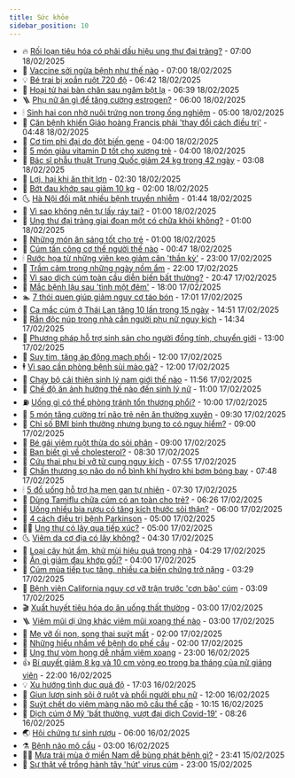 ```yaml
---
title: Sức khỏe
sidebar_position: 10
---
```


<!-- vnexpress-suc-khoe:START -->
- 🔥 [Rối loạn tiêu hóa có phải dấu hiệu ung thư đại tràng?](https://vnexpress.net/roi-loan-tieu-hoa-co-phai-dau-hieu-ung-thu-dai-trang-4850965.html) - 07:00 18/02/2025
- 🥰 [Vaccine sởi ngừa bệnh như thế nào](https://vnexpress.net/vaccine-soi-ngua-benh-nhu-the-nao-4850957.html) - 07:00 18/02/2025
- 💡 [Bé trai bị xoắn ruột 720 độ](https://vnexpress.net/be-trai-bi-xoan-ruot-720-do-4850712.html) - 06:42 18/02/2025
- 🤗 [Hoại tử hai bàn chân sau ngâm bột lạ](https://vnexpress.net/hoai-tu-hai-ban-chan-sau-ngam-bot-la-4850792.html) - 06:39 18/02/2025
- 🪜 [Phụ nữ ăn gì để tăng cường estrogen?](https://vnexpress.net/phu-nu-an-gi-de-tang-cuong-estrogen-4850915.html) - 06:00 18/02/2025
- 🕯 [Sinh hai con nhờ nuôi trứng non trong ống nghiệm](https://vnexpress.net/sinh-hai-con-nho-nuoi-trung-non-trong-ong-nghiem-4850846.html) - 05:00 18/02/2025
- 🤭 [Căn bệnh khiến Giáo hoàng Francis phải &#39;thay đổi cách điều trị&#39;](https://vnexpress.net/can-benh-khien-giao-hoang-francis-phai-thay-doi-cach-dieu-tri-4850878.html) - 04:48 18/02/2025
- 👀 [Cơ tim phì đại do đột biến gene](https://vnexpress.net/co-tim-phi-dai-do-dot-bien-gene-4850790.html) - 04:00 18/02/2025
- 🌋 [5 món giàu vitamin D tốt cho xương trẻ](https://vnexpress.net/5-mon-giau-vitamin-d-tot-cho-xuong-tre-4850780.html) - 04:00 18/02/2025
- 🫶 [Bác sĩ phẫu thuật Trung Quốc giảm 24 kg trong 42 ngày](https://vnexpress.net/bac-si-phau-thuat-trung-quoc-giam-24-kg-trong-42-ngay-4850808.html) - 03:08 18/02/2025
- 🦆 [Lợi, hại khi ăn thịt lợn](https://vnexpress.net/loi-hai-khi-an-thit-lon-4850422.html) - 02:30 18/02/2025
- 🚀 [Bớt đau khớp sau giảm 10 kg](https://vnexpress.net/bot-dau-khop-sau-giam-10-kg-4850755.html) - 02:00 18/02/2025
- 🌜 [Hà Nội đối mặt nhiều bệnh truyền nhiễm](https://vnexpress.net/ha-noi-doi-mat-nhieu-benh-truyen-nhiem-4850703.html) - 01:44 18/02/2025
- 🧰 [Vì sao không nên tự lấy ráy tai?](https://vnexpress.net/vi-sao-khong-nen-tu-lay-ray-tai-4850734.html) - 01:00 18/02/2025
- 💫 [Ung thư đại tràng giai đoạn một có chữa khỏi không?](https://vnexpress.net/ung-thu-dai-trang-giai-doan-mot-co-chua-khoi-khong-4850733.html) - 01:00 18/02/2025
- 🌝 [Những món ăn sáng tốt cho trẻ](https://vnexpress.net/nhung-mon-an-sang-tot-cho-tre-4850574.html) - 01:00 18/02/2025
- 🗽 [Cúm tấn công cơ thể người thế nào](https://vnexpress.net/cum-tan-cong-co-the-nguoi-the-nao-4850501.html) - 00:47 18/02/2025
- 🕯 [Rước họa từ những viên kẹo giảm cân &#39;thần kỳ&#39;](https://vnexpress.net/ruoc-hoa-tu-nhung-vien-keo-giam-can-than-ky-4848954.html) - 23:00 17/02/2025
- 🦅 [Trầm cảm trong những ngày nồm ẩm](https://vnexpress.net/tram-cam-trong-nhung-ngay-nom-am-4850325.html) - 22:00 17/02/2025
- 🦆 [Vì sao dịch cúm toàn cầu diễn biến bất thường?](https://vnexpress.net/vi-sao-dich-cum-toan-cau-dien-bien-bat-thuong-4850589.html) - 20:47 17/02/2025
- 🎊 [Mắc bệnh lậu sau &#39;tình một đêm&#39;](https://vnexpress.net/mac-benh-lau-sau-tinh-mot-dem-4850445.html) - 18:00 17/02/2025
- 🏊 [7 thói quen giúp giảm nguy cơ táo bón](https://vnexpress.net/7-thoi-quen-giup-giam-nguy-co-tao-bon-4799147.html) - 17:01 17/02/2025
- 📝 [Ca mắc cúm ở Thái Lan tăng 10 lần trong 15 ngày](https://vnexpress.net/ca-mac-cum-o-thai-lan-tang-10-lan-trong-15-ngay-4850693.html) - 14:51 17/02/2025
- 💯 [Rắn độc núp trong nhà cắn người phụ nữ nguy kịch](https://vnexpress.net/ran-doc-nup-trong-nha-can-nguoi-phu-nu-nguy-kich-4850691.html) - 14:34 17/02/2025
- 🌊 [Phương pháp hỗ trợ sinh sản cho người đồng tính, chuyển giới](https://vnexpress.net/phuong-phap-ho-tro-sinh-san-cho-nguoi-dong-tinh-chuyen-gioi-4850622.html) - 13:00 17/02/2025
- 🚀 [Suy tim, tăng áp động mạch phổi](https://vnexpress.net/suy-tim-tang-ap-dong-mach-phoi-4850627.html) - 12:00 17/02/2025
- 🕴 [Vì sao cần phòng bệnh sùi mào gà?](https://vnexpress.net/vi-sao-can-phong-benh-sui-mao-ga-4850276.html) - 12:00 17/02/2025
- 🗽 [Chạy bộ cải thiện sinh lý nam giới thế nào](https://vnexpress.net/chay-bo-cai-thien-sinh-ly-nam-gioi-the-nao-4849919.html) - 11:56 17/02/2025
- 🎡 [Chế độ ăn ảnh hưởng thế nào đến sinh lý nữ](https://vnexpress.net/che-do-an-anh-huong-the-nao-den-sinh-ly-nu-4850525.html) - 11:00 17/02/2025
- ⛽️ [Uống gì có thể phòng tránh tổn thương phổi?](https://vnexpress.net/uong-gi-co-the-phong-tranh-ton-thuong-phoi-4850564.html) - 10:00 17/02/2025
- 🦆 [5 món tăng cường trí não trẻ nên ăn thường xuyên](https://vnexpress.net/5-mon-tang-cuong-tri-nao-tre-nen-an-thuong-xuyen-4850340.html) - 09:30 17/02/2025
- 🤩 [Chỉ số BMI bình thường nhưng bụng to có nguy hiểm?](https://vnexpress.net/chi-so-bmi-binh-thuong-nhung-bung-to-co-nguy-hiem-4850528.html) - 09:00 17/02/2025
- 🦒 [Bé gái viêm ruột thừa do sỏi phân](https://vnexpress.net/be-gai-viem-ruot-thua-do-soi-phan-4850472.html) - 09:00 17/02/2025
- 💫 [Bạn biết gì về cholesterol?](https://vnexpress.net/ban-biet-gi-ve-cholesterol-4850549.html) - 08:30 17/02/2025
- 🐘 [Cứu thai phụ bị vỡ tử cung nguy kịch](https://vnexpress.net/cuu-thai-phu-bi-vo-tu-cung-nguy-kich-4850530.html) - 07:55 17/02/2025
- 🚀 [Chấn thương sọ não do nổ bình khí hydro khi bơm bóng bay](https://vnexpress.net/chan-thuong-so-nao-do-no-binh-khi-hydro-khi-bom-bong-bay-4850502.html) - 07:48 17/02/2025
- 🕯 [5 đồ uống hỗ trợ hạ men gan tự nhiên](https://vnexpress.net/5-do-uong-ho-tro-ha-men-gan-tu-nhien-4850419.html) - 07:30 17/02/2025
- 🦏 [Dùng Tamiflu chữa cúm có an toàn cho trẻ?](https://vnexpress.net/dung-tamiflu-chua-cum-co-an-toan-cho-tre-4850380.html) - 06:26 17/02/2025
- 🦄 [Uống nhiều bia rượu có tăng kích thước sỏi thận?](https://vnexpress.net/uong-nhieu-bia-ruou-co-tang-kich-thuoc-soi-than-4850428.html) - 06:00 17/02/2025
- 🦒 [4 cách điều trị bệnh Parkinson](https://vnexpress.net/4-cach-dieu-tri-benh-parkinson-4850415.html) - 05:00 17/02/2025
- 👨‍🏫 [Ung thư có lây qua tiếp xúc?](https://vnexpress.net/ung-thu-co-lay-qua-tiep-xuc-4850404.html) - 05:00 17/02/2025
- 🌜 [Viêm da cơ địa có lây không?](https://vnexpress.net/viem-da-co-dia-co-lay-khong-4850424.html) - 04:30 17/02/2025
- 🚀 [Loại cây hút ẩm, khử mùi hiệu quả trong nhà](https://vnexpress.net/loai-cay-hut-am-khu-mui-hieu-qua-trong-nha-4850284.html) - 04:29 17/02/2025
- 💃 [Ăn gì giảm đau khớp gối?](https://vnexpress.net/an-gi-giam-dau-khop-goi-4849994.html) - 04:00 17/02/2025
- 💯 [Cúm mùa tiếp tục tăng, nhiều ca biến chứng trở nặng](https://vnexpress.net/cum-mua-tiep-tuc-tang-nhieu-ca-bien-chung-tro-nang-4850333.html) - 03:29 17/02/2025
- 🤔 [Bệnh viện California nguy cơ vỡ trận trước &#39;cơn bão&#39; cúm](https://vnexpress.net/benh-vien-california-nguy-co-vo-tran-truoc-con-bao-cum-4850339.html) - 03:09 17/02/2025
- 🎬 [Xuất huyết tiêu hóa do ăn uống thất thường](https://vnexpress.net/xuat-huyet-tieu-hoa-do-an-uong-that-thuong-4850323.html) - 03:00 17/02/2025
- 🪜 [Viêm mũi dị ứng khác viêm mũi xoang thế nào](https://vnexpress.net/viem-mui-di-ung-khac-viem-mui-xoang-the-nao-4850296.html) - 03:00 17/02/2025
- 🦣 [Mẹ vỡ ối non, song thai suýt mất](https://vnexpress.net/me-vo-oi-non-song-thai-suyt-mat-4850263.html) - 02:00 17/02/2025
- 🧐 [Những hiểu nhầm về bệnh do phế cầu](https://vnexpress.net/nhung-hieu-nham-ve-benh-do-phe-cau-4850133.html) - 02:00 17/02/2025
- 🤡 [Ung thư vòm họng dễ nhầm viêm xoang](https://vnexpress.net/ung-thu-vom-hong-de-nham-viem-xoang-4850094.html) - 23:00 16/02/2025
- 👍 [Bí quyết giảm 8 kg và 10 cm vòng eo trong ba tháng của nữ giảng viên](https://vnexpress.net/bi-quyet-giam-8-kg-va-10-cm-vong-eo-trong-ba-thang-cua-nu-giang-vien-4849435.html) - 22:00 16/02/2025
- 💡 [Xu hướng tình dục quá độ](https://vnexpress.net/xu-huong-tinh-duc-qua-do-4849924.html) - 17:03 16/02/2025
- 💯 [Giun lươn sinh sôi ở ruột và phổi người phụ nữ](https://vnexpress.net/giun-luon-sinh-soi-o-ruot-va-phoi-nguoi-phu-nu-4850131.html) - 12:00 16/02/2025
- 🧠 [Suýt chết do viêm màng não mô cầu thể cấp](https://vnexpress.net/suyt-chet-do-viem-mang-nao-mo-cau-the-cap-4850150.html) - 10:15 16/02/2025
- 🎡 [Dịch cúm ở Mỹ &#39;bất thường, vượt đại dịch Covid-19&#39;](https://vnexpress.net/dich-cum-o-my-bat-thuong-vuot-dai-dich-covid-19-4850126.html) - 08:26 16/02/2025
- 🌏 [Hội chứng tự sinh rượu](https://vnexpress.net/hoi-chung-tu-sinh-ruou-4849722.html) - 06:00 16/02/2025
- ⚗️ [Bệnh não mô cầu](https://vnexpress.net/benh-nao-mo-cau-4849709.html) - 03:00 16/02/2025
- 👨‍🏫 [Mưa trái mùa ở miền Nam dễ bùng phát bệnh gì?](https://vnexpress.net/mua-trai-mua-o-mien-nam-de-bung-phat-benh-gi-4849922.html) - 23:41 15/02/2025
- 🤖 [Sự thật về trồng hành tây &#39;hút&#39; virus cúm](https://vnexpress.net/su-that-ve-trong-hanh-tay-hut-virus-cum-4849868.html) - 23:00 15/02/2025<!-- vnexpress-suc-khoe:END -->
